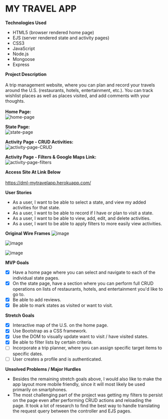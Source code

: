 # MY TRAVEL APP

**Technologies Used**
- HTML5 (browser rendered home page)
- EJS (server rendered state and activity pages)
- CSS3
- JavaScript
- Node.js
- Mongoose
- Express

**Project Description** <br /> <br />
A trip management website, where you can plan and record your travels around the U.S. (restaurants, hotels, entertainment, etc.). You can track wishlist places as well as places visited, and add comments with your thoughts.
<br /> <br />
**Home Page:** <br />
![home-page](https://user-images.githubusercontent.com/97196460/165792538-8978261e-261e-4aba-8bcc-93d99e4d3c1e.gif)

**State Page:** <br />
![state-page](https://user-images.githubusercontent.com/97196460/165793010-88065764-7e0c-43de-a73f-2befe59e2344.gif)

**Activity Page - CRUD Activities:** <br />
![activity-page-CRUD](https://user-images.githubusercontent.com/97196460/165793606-77c43cf2-9272-488e-a43f-477c99bbe77a.gif)

**Activity Page - Filters & Google Maps Link:** <br />
![activity-page-filters](https://user-images.githubusercontent.com/97196460/165793644-4d52d76a-0590-4291-a64b-17b1d0258a92.gif)

**Access Site At Link Below** <br /> <br />
https://dml-mytravelapp.herokuapp.com/

**User Stories**
- As a user, I want to be able to select a state, and view my added activities for that state. 
- As a user, I want to be able to record if I have or plan to visit a state.
- As a user, I want to be able to view, add, edit, and delete activities. 
- As a user, I want to be able to apply filters to more easily view activities. 

**Original Wire Frames**
![image](https://user-images.githubusercontent.com/97196460/165791642-64d8a58b-5789-4bb2-8f12-8930355efc47.png)

![image](https://user-images.githubusercontent.com/97196460/165791668-df3b4e9f-4768-409b-a6c3-ea15186c3b61.png)

![image](https://user-images.githubusercontent.com/97196460/165791715-953b1301-cc2c-4aa8-bfa3-5e888df1ed54.png)

**MVP Goals**
- [x] Have a home page where you can select and navigate to each of the individual state pages.
- [x] On the state page, have a section where you can perform full CRUD operations on lists of restaurants, hotels, and entertainment you'd like to go to.
- [x] Be able to add reviews. 
- [x] Be able to mark states as visited or want to visit.

**Stretch Goals**
- [x] Interactive map of the U.S. on the home page.
- [x] Use Bootstrap as a CSS framework.
- [x] Use the DOM to visually update want to visit / have visited states. 
- [x] Be able to filter lists by certain criteria.
- [ ] Incorporate a trip planner, where you can assign specific target items to specific dates.
- [ ] User creates a profile and is authenticated.

**Unsolved Problems / Major Hurdles**
- Besides the remaining stretch goals above, I would also like to make the app layout more mobile friendly, since it will most likely be used primarily on smartphones. 
- The most challenging part of the project was getting my filters to persist on the page even after performing CRUD actions and reloading the page. It took a lot of research to find the best way to handle translating the request query between the controller and EJS pages. 
